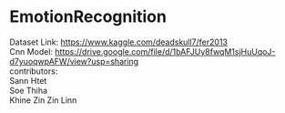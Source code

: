 # EmotionRecognition
Dataset Link: https://www.kaggle.com/deadskull7/fer2013 <br/>
Cnn Model: https://drive.google.com/file/d/1bAFJUy8fwqM1sjHuUqoJ-d7yuoqwpAFW/view?usp=sharing  <br/>
contributors: <br/>
Sann Htet<br/>
Soe Thiha<br/>
Khine Zin Zin Linn<br/>
